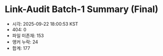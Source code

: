 # Link-Audit Batch-1 Summary (Final)
- 시각: 2025-09-22 18:00:53 KST
- 404: 0
- 파일 미존재: 153
- 앵커 누락: 24
- 합계: 177
